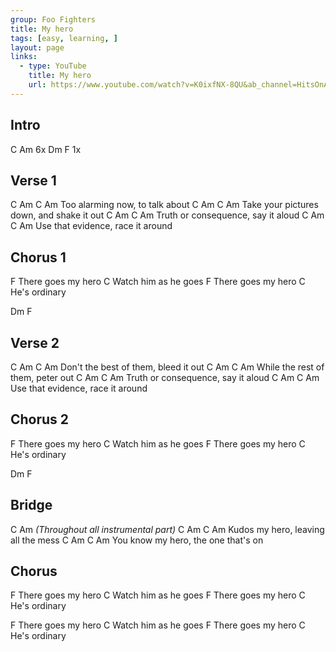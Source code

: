```yaml
---
group: Foo Fighters
title: My hero
tags: [easy, learning, ]
layout: page
links:
  - type: YouTube
    title: My hero
    url: https://www.youtube.com/watch?v=K0ixfNX-8QU&ab_channel=HitsOnAcousticGuitar
---
```


## Intro

C Am 6x
Dm F  1x

## Verse 1

C         Am       C       Am
Too alarming now, to talk about
C           Am            C           Am
Take your pictures down, and shake it out
C            Am          C      Am
Truth or consequence, say it aloud
C            Am        C       Am
Use that evidence, race it around

## Chorus 1

F
There goes my hero
                  C
Watch him as he goes
F
There goes my hero
            C
He's ordinary

Dm F

## Verse 2

C         Am             C         Am
Don't the best of them, bleed it out
C         Am          C         Am
While the rest of them, peter out
C        Am          C         Am
Truth or consequence, say it aloud
C         Am       C           Am
Use that evidence, race it around

## Chorus 2

F
There goes my hero
                  C
Watch him as he goes
F
There goes my hero
            C
He's ordinary

Dm F

## Bridge

C Am
*(Throughout all instrumental part)*
C        Am     C               Am
Kudos my hero, leaving all the mess
C           Am       C           Am
You know my hero, the one that's on

## Chorus

F
There goes my hero
                  C
Watch him as he goes
F
There goes my hero
            C
He's ordinary  

F
There goes my hero
                  C
Watch him as he goes
F
There goes my hero
            C
He's ordinary
